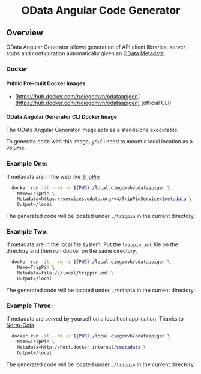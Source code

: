 <h1 align="center">OData Angular Code Generator</h1>

## Overview
OData Angular Generator allows generation of API client libraries, server stubs and configuration automatically given an [OData Metadata](https://www.google.com).

### Docker

#### Public Pre-built Docker images

 - [https://hub.docker.com/r/diegomvh/odataapigen](https://hub.docker.com/r/diegomvh/odataapigen) (official CLI)


#### OData Angular Generator CLI Docker Image

The OData Angular Generator image acts as a standalone executable.

To generate code with this image, you'll need to mount a local location as a volume.

### Example One:

If metadata are in the web like [TripPin](https://services.odata.org/v4/TripPinService/$metadata)

```bash
  docker run -it --rm -v ${PWD}:/local diegomvh/odataapigen \
    Name=TripPin \
    Metadata=https://services.odata.org/v4/TripPinService/$metadata \
    Output=/local
```

The generated code will be located under `./trippin` in the current directory.

### Example Two:

If metadata are in the local file system. Put the `trippin.xml` file on the directory and then run docker on the same directory.

```bash
  docker run -it --rm -v ${PWD}:/local diegomvh/odataapigen \
    Name=TripPin \
    Metadata=file:///local/trippin.xml \
    Output=/local
```

The generated code will be located under `./trippin` in the current directory.

### Example Three:

If metadata are served by yourself on a localhost application. Thanks to [Norm-Cota](https://github.com/diegomvh/ODataApiGen/issues/7)

```bash
  docker run -it --rm -v ${PWD}:/local diegomvh/odataapigen \
    Name=TripPin \
    Metadata=http://host.docker.internal/$metadata \
    Output=/local
```

The generated code will be located under `./trippin` in the current directory.